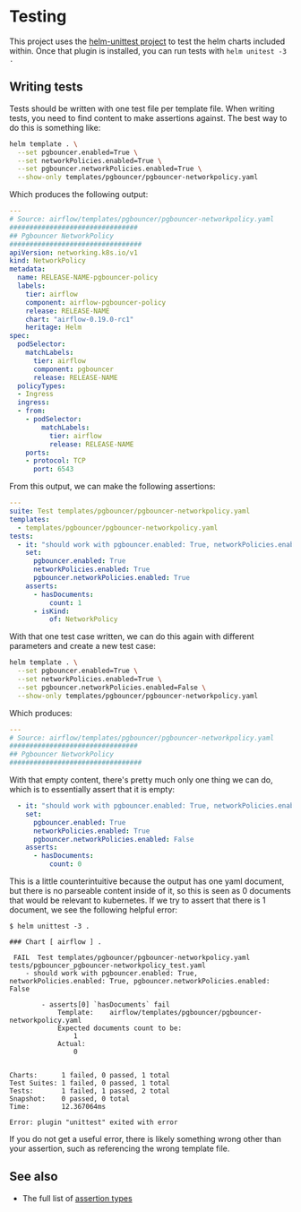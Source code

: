 # Testing

This project uses the [helm-unittest project](https://github.com/quintush/helm-unittest) to test the helm charts included within. Once that plugin is installed, you can run tests with `helm unitest -3 .`

## Writing tests

Tests should be written with one test file per template file. When writing tests, you need to find content to make assertions against. The best way to do this is something like:

```sh
helm template . \
  --set pgbouncer.enabled=True \
  --set networkPolicies.enabled=True \
  --set pgbouncer.networkPolicies.enabled=True \
  --show-only templates/pgbouncer/pgbouncer-networkpolicy.yaml
```

Which produces the following output:

```yaml
---
# Source: airflow/templates/pgbouncer/pgbouncer-networkpolicy.yaml
################################
## Pgbouncer NetworkPolicy
#################################
apiVersion: networking.k8s.io/v1
kind: NetworkPolicy
metadata:
  name: RELEASE-NAME-pgbouncer-policy
  labels:
    tier: airflow
    component: airflow-pgbouncer-policy
    release: RELEASE-NAME
    chart: "airflow-0.19.0-rc1"
    heritage: Helm
spec:
  podSelector:
    matchLabels:
      tier: airflow
      component: pgbouncer
      release: RELEASE-NAME
  policyTypes:
  - Ingress
  ingress:
  - from:
    - podSelector:
        matchLabels:
          tier: airflow
          release: RELEASE-NAME
    ports:
    - protocol: TCP
      port: 6543
```

From this output, we can make the following assertions:

```yaml
---
suite: Test templates/pgbouncer/pgbouncer-networkpolicy.yaml
templates:
  - templates/pgbouncer/pgbouncer-networkpolicy.yaml
tests:
  - it: "should work with pgbouncer.enabled: True, networkPolicies.enabled: True, pgbouncer.networkPolicies.enabled: True"
    set:
      pgbouncer.enabled: True
      networkPolicies.enabled: True
      pgbouncer.networkPolicies.enabled: True
    asserts:
      - hasDocuments:
          count: 1
      - isKind:
          of: NetworkPolicy
```

With that one test case written, we can do this again with different parameters and create a new test case:

```sh
helm template . \
  --set pgbouncer.enabled=True \
  --set networkPolicies.enabled=True \
  --set pgbouncer.networkPolicies.enabled=False \
  --show-only templates/pgbouncer/pgbouncer-networkpolicy.yaml
```

Which produces:

```yaml
---
# Source: airflow/templates/pgbouncer/pgbouncer-networkpolicy.yaml
################################
## Pgbouncer NetworkPolicy
#################################
```

With that empty content, there's pretty much only one thing we can do, which is to essentially assert that it is empty:

```yaml
  - it: "should work with pgbouncer.enabled: True, networkPolicies.enabled: True, pgbouncer.networkPolicies.enabled: False"
    set:
      pgbouncer.enabled: True
      networkPolicies.enabled: True
      pgbouncer.networkPolicies.enabled: False
    asserts:
      - hasDocuments:
          count: 0
```

This is a little counterintuitive because the output has one yaml document, but there is no parseable content inside of it, so this is seen as 0 documents that would be relevant to kubernetes. If we try to assert that there is 1 document, we see the following helpful error:

```
$ helm unittest -3 .

### Chart [ airflow ] .

 FAIL  Test templates/pgbouncer/pgbouncer-networkpolicy.yaml    tests/pgbouncer_pgbouncer-networkpolicy_test.yaml
    - should work with pgbouncer.enabled: True, networkPolicies.enabled: True, pgbouncer.networkPolicies.enabled: False

        - asserts[0] `hasDocuments` fail
            Template:    airflow/templates/pgbouncer/pgbouncer-networkpolicy.yaml
            Expected documents count to be:
                1
            Actual:
                0


Charts:      1 failed, 0 passed, 1 total
Test Suites: 1 failed, 0 passed, 1 total
Tests:       1 failed, 1 passed, 2 total
Snapshot:    0 passed, 0 total
Time:        12.367064ms

Error: plugin "unittest" exited with error
```

If you do not get a useful error, there is likely something wrong other than your assertion, such as referencing the wrong template file.

## See also

- The full list of [assertion types](https://github.com/quintush/helm-unittest/blob/master/DOCUMENT.md#assertion-types)
